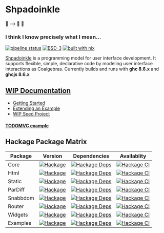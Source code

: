 # Shpadoinkle

🤠 ⟶ 🥔 🤠

### I think I know precisely what I mean...

[![pipeline status](https://gitlab.com/fresheyeball/Shpadoinkle/badges/master/pipeline.svg)](https://gitlab.com/fresheyeball/Shpadoinkle/commits/master)
[![BSD-3](https://img.shields.io/badge/License-BSD%203--Clause-blue.svg)](https://opensource.org/licenses/BSD-3-Clause)
[![built with nix](https://img.shields.io/badge/built%20with-nix-41439a)](https://builtwithnix.org)

[Shpadoinkle](https://www.youtube.com/watch?v=0CizU8aB3c8) is a programming model for user interface development. It supports flexible, simple, declarative code by modeling user interface interactions as Coalgebras. Currently builds and runs with **ghc 8.6.x** and **ghcjs 8.6.x**

## [WIP Documentation](http://fresheyeball.gitlab.io/Shpadoinkle/docs/index.html)

* [Getting Started](https://fresheyeball.gitlab.io/Shpadoinkle/docs/getting-started/index.html)
* [Extending an Example](https://fresheyeball.gitlab.io/Shpadoinkle/docs/getting-started/extend-an-example.html)
* [WIP Seed Project](https://gitlab.com/fresheyeball/Shpadoinkle-snowman/-/tree/master#snowman)

#### [TODOMVC example](http://fresheyeball.gitlab.io/Shpadoinkle/todomvc)

## Hackage Package Matrix

| Package | Version | Dependencies | Availablity |
|---|---|---|---|
| Core | [![Hackage](https://img.shields.io/hackage/v/Shpadoinkle.svg)](https://hackage.haskell.org/package/Shpadoinkle) | [![Hackage Deps](https://img.shields.io/hackage-deps/v/Shpadoinkle.svg)](http://packdeps.haskellers.com/reverse/Shpadoinkle) | [![Hackage CI](https://matrix.hackage.haskell.org/api/v2/packages/Shpadoinkle/badge)](https://matrix.hackage.haskell.org/#/package/Shpadoinkle) |
| Html | [![Hackage](https://img.shields.io/hackage/v/Shpadoinkle-html.svg)](https://hackage.haskell.org/package/Shpadoinkle-html) | [![Hackage Deps](https://img.shields.io/hackage-deps/v/Shpadoinkle-html.svg)](http://packdeps.haskellers.com/reverse/Shpadoinkle-html) | [![Hackage CI](https://matrix.hackage.haskell.org/api/v2/packages/Shpadoinkle-html/badge)](https://matrix.hackage.haskell.org/#/package/Shpadoinkle-html) |
| Static | [![Hackage](https://img.shields.io/hackage/v/Shpadoinkle-backend-static.svg)](https://hackage.haskell.org/package/Shpadoinkle-backend-static) | [![Hackage Deps](https://img.shields.io/hackage-deps/v/Shpadoinkle-backend-static.svg)](http://packdeps.haskellers.com/reverse/Shpadoinkle-backend-static) | [![Hackage CI](https://matrix.hackage.haskell.org/api/v2/packages/Shpadoinkle-backend-static/badge)](https://matrix.hackage.haskell.org/#/package/Shpadoinkle-backend-static) |
| ParDiff | [![Hackage](https://img.shields.io/hackage/v/Shpadoinkle-backend-pardiff.svg)](https://hackage.haskell.org/package/Shpadoinkle-backend-pardiff) | [![Hackage Deps](https://img.shields.io/hackage-deps/v/Shpadoinkle-backend-pardiff.svg)](http://packdeps.haskellers.com/reverse/Shpadoinkle-backend-pardiff) | [![Hackage CI](https://matrix.hackage.haskell.org/api/v2/packages/Shpadoinkle-backend-pardiff/badge)](https://matrix.hackage.haskell.org/#/package/Shpadoinkle-backend-pardiff) |
| Snabbdom | [![Hackage](https://img.shields.io/hackage/v/Shpadoinkle-backend-snabbdom.svg)](https://hackage.haskell.org/package/Shpadoinkle-backend-snabbdom) | [![Hackage Deps](https://img.shields.io/hackage-deps/v/Shpadoinkle-backend-snabbdom.svg)](http://packdeps.haskellers.com/reverse/Shpadoinkle-backend-snabbdom) | [![Hackage CI](https://matrix.hackage.haskell.org/api/v2/packages/Shpadoinkle-backend-snabbdom/badge)](https://matrix.hackage.haskell.org/#/package/Shpadoinkle-backend-snabbdom) |
| Router | [![Hackage](https://img.shields.io/hackage/v/Shpadoinkle-router.svg)](https://hackage.haskell.org/package/Shpadoinkle-router) | [![Hackage Deps](https://img.shields.io/hackage-deps/v/Shpadoinkle-router.svg)](http://packdeps.haskellers.com/reverse/Shpadoinkle-router) | [![Hackage CI](https://matrix.hackage.haskell.org/api/v2/packages/Shpadoinkle-backend-snabbdom/badge)](https://matrix.hackage.haskell.org/#/package/Shpadoinkle-backend-snabbdom) |
| Widgets | [![Hackage](https://img.shields.io/hackage/v/Shpadoinkle-widgets.svg)](https://hackage.haskell.org/package/Shpadoinkle-widgets) | [![Hackage Deps](https://img.shields.io/hackage-deps/v/Shpadoinkle-widgets.svg)](http://packdeps.haskellers.com/reverse/Shpadoinkle-widgets) | [![Hackage CI](https://matrix.hackage.haskell.org/api/v2/packages/Shpadoinkle-widgets/badge)](https://matrix.hackage.haskell.org/#/package/Shpadoinkle-widgets) |
| Examples | [![Hackage](https://img.shields.io/hackage/v/Shpadoinkle-examples.svg)](https://hackage.haskell.org/package/Shpadoinkle-examples) | [![Hackage Deps](https://img.shields.io/hackage-deps/v/Shpadoinkle-examples.svg)](http://packdeps.haskellers.com/reverse/Shpadoinkle-examples) | [![Hackage CI](https://matrix.hackage.haskell.org/api/v2/packages/Shpadoinkle-widgets/badge)](https://matrix.hackage.haskell.org/#/package/Shpadoinkle-widgets) |

